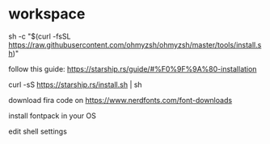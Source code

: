 # workspace



sh -c "$(curl -fsSL https://raw.githubusercontent.com/ohmyzsh/ohmyzsh/master/tools/install.sh)" 

follow this guide: https://starship.rs/guide/#%F0%9F%9A%80-installation 

curl -sS https://starship.rs/install.sh | sh

download fira code on https://www.nerdfonts.com/font-downloads 

install fontpack in your OS 

edit shell settings

